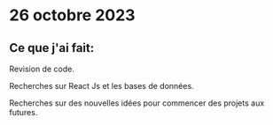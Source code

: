 # 26 octobre 2023

## Ce que j'ai fait:

Revision de code.

Recherches sur React Js et les bases de données.

Recherches sur des nouvelles idées pour commencer des projets aux futures.